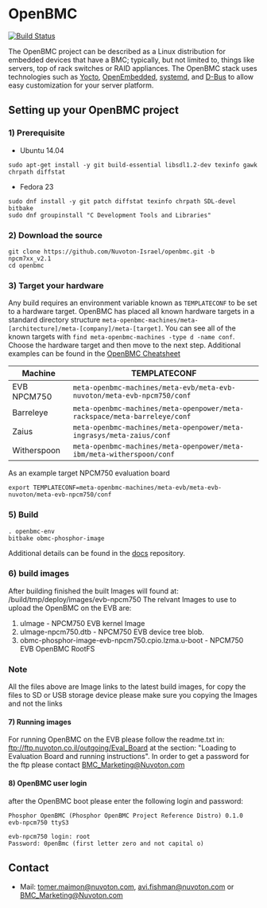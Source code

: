 
# OpenBMC

[![Build Status](https://openpower.xyz/buildStatus/icon?job=openbmc-build)](https://openpower.xyz/job/openbmc-build/)

The OpenBMC project can be described as a Linux distribution for embedded
devices that have a BMC; typically, but not limited to, things like servers,
top of rack switches or RAID appliances. The OpenBMC stack uses technologies
such as [Yocto](https://www.yoctoproject.org/),
[OpenEmbedded](https://www.openembedded.org/wiki/Main_Page),
[systemd](https://www.freedesktop.org/wiki/Software/systemd/), and
[D-Bus](https://www.freedesktop.org/wiki/Software/dbus/) to allow easy
customization for your server platform.


## Setting up your OpenBMC project

### 1) Prerequisite
- Ubuntu 14.04

```
sudo apt-get install -y git build-essential libsdl1.2-dev texinfo gawk chrpath diffstat
```

- Fedora 23

```
sudo dnf install -y git patch diffstat texinfo chrpath SDL-devel bitbake
sudo dnf groupinstall "C Development Tools and Libraries"
```
### 2) Download the source
```
git clone https://github.com/Nuvoton-Israel/openbmc.git -b npcm7xx_v2.1
cd openbmc
```

### 3) Target your hardware
Any build requires an environment variable known as `TEMPLATECONF` to be set
to a hardware target.  OpenBMC has placed all known hardware targets in a
standard directory structure
`meta-openbmc-machines/meta-[architecture]/meta-[company]/meta-[target]`.
You can see all of the known targets with
`find meta-openbmc-machines -type d -name conf`. Choose the hardware target and
then move to the next step. Additional examples can be found in the
[OpenBMC Cheatsheet](https://github.com/openbmc/docs/blob/master/cheatsheet.md)

Machine | TEMPLATECONF
--------|---------
EVB NPCM750 | ```meta-openbmc-machines/meta-evb/meta-evb-nuvoton/meta-evb-npcm750/conf```
Barreleye | ```meta-openbmc-machines/meta-openpower/meta-rackspace/meta-barreleye/conf```
Zaius| ```meta-openbmc-machines/meta-openpower/meta-ingrasys/meta-zaius/conf```
Witherspoon| ```meta-openbmc-machines/meta-openpower/meta-ibm/meta-witherspoon/conf```


As an example target NPCM750 evaluation board
```
export TEMPLATECONF=meta-openbmc-machines/meta-evb/meta-evb-nuvoton/meta-evb-npcm750/conf
```

### 5) Build

```
. openbmc-env
bitbake obmc-phosphor-image
```

Additional details can be found in the [docs](https://github.com/openbmc/docs)
repository.

### 6) build images
After building finished the built Images will found at:
<NPCM7xx folder>/build/tmp/deploy/images/evb-npcm750
The relvant Images to use to upload the OpenBMC on the EVB are:

1. uImage - NPCM750 EVB kernel Image
2. uImage-npcm750.dtb - NPCM750 EVB device tree blob.
3. obmc-phosphor-image-evb-npcm750.cpio.lzma.u-boot - NPCM750 EVB OpenBMC RootFS

### Note
All the files above are Image links to the latest build images, 
for copy the files to SD or USB storage device please make sure 
you copying the Images and not the links

#### 7) Running images
For running OpenBMC on the EVB please follow the readme.txt in:
ftp://ftp.nuvoton.co.il/outgoing/Eval_Board at the section:
"Loading to Evaluation Board and running instructions".
In order to get a password for the ftp please contact BMC_Marketing@Nuvoton.com

#### 8) OpenBMC user login
after the OpenBMC boot please enter the following login and password:

```
Phosphor OpenBMC (Phosphor OpenBMC Project Reference Distro) 0.1.0 evb-npcm750 ttyS3

evb-npcm750 login: root
Password: 0penBmc (first letter zero and not capital o)
```


## Contact
- Mail: tomer.maimon@nuvoton.com,  avi.fishman@nuvoton.com or BMC_Marketing@Nuvoton.com
